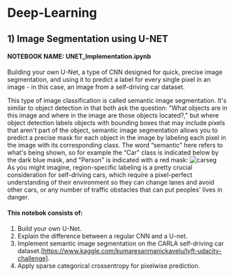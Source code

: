 # Deep-Learning
## 1) Image Segmentation using U-NET
#### NOTEBOOK NAME: UNET_Implementation.ipynb
Building your own U-Net, a type of CNN designed for quick, precise image segmentation, and using it to predict a label for every single pixel in an image - in this case, an image from a self-driving car dataset. 

This type of image classification is called semantic image segmentation. It's similar to object detection in that both ask the question: "What objects are in this image and where in the image are those objects located?," but where object detection labels objects with bounding boxes that may include pixels that aren't part of the object, semantic image segmentation allows you to predict a precise mask for each object in the image by labeling each pixel in the image with its corresponding class. The word “semantic” here refers to what's being shown, so for example the “Car” class is indicated below by the dark blue mask, and "Person" is indicated with a red mask:
![carseg](https://user-images.githubusercontent.com/86155658/132116430-f98b7960-980e-4501-8eb8-4b2970cc55a5.png)\
As you might imagine, region-specific labeling is a pretty crucial consideration for self-driving cars, which require a pixel-perfect understanding of their environment so they can change lanes and avoid other cars, or any number of traffic obstacles that can put peoples' lives in danger.

#### This notebok consists of:
1. Build your own U-Net.
2. Explain the difference between a regular CNN and a U-net.
3. Implement semantic image segmentation on the CARLA self-driving car dataset.[https://www.kaggle.com/kumaresanmanickavelu/lyft-udacity-challenge].
4. Apply sparse categorical crossentropy for pixelwise prediction.
